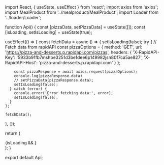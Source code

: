 import React, { useState, useEffect } from 'react';
import axios from 'axios';
import MealProduct from '../mealproduct/MealProduct';
import Loader from '../loader/Loader';

function Api() {
  const [pizzaData, setPizzaData] = useState([]);
  const [isLoading, setIsLoading] = useState(true);

  useEffect(() => {
    const fetchData = async () => {
      setIsLoading(false);
      try {
        // Fetch data from rapidAPI
        const pizzaOptions = {
          method: 'GET',
          url: 'https://pizza-and-desserts.p.rapidapi.com/pizzas',
          headers: {
            'X-RapidAPI-Key': '5933b91fb7mshbe3251d3be1dee6p149982jsn80f7ca5ae827',
            'X-RapidAPI-Host': 'pizza-and-desserts.p.rapidapi.com'
          }
        };

        const pizzaResponse = await axios.request(pizzaOptions);
        console.log(pizzaResponse.data)
        // setPizzaData(pizzaResponse.data);
        setIsLoading(false);
      } catch (error) {
        console.error('Error fetching data:', error);
        setIsLoading(false);
      }
    };

    fetchData();
  }, []);



  return (
    <div>
      {isLoading && <Loader />}
      <MealProduct mealData={pizzaData} isLoading={isLoading} />
    </div>
  );
}

export default Api;
